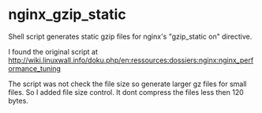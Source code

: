 # nginx_gzip_static
Shell script generates static gzip files for nginx's "gzip_static on" directive.

I found the original script at
   http://wiki.linuxwall.info/doku.php/en:ressources:dossiers:nginx:nginx_performance_tuning

The script was not check the file size so generate larger gz files for small files. So I added file size control. It dont compress the files less then 120 bytes. 

